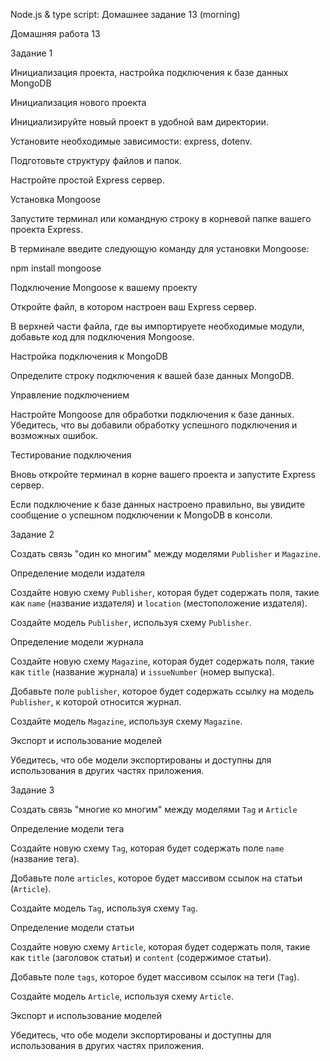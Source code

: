 Node.js & type script: Домашнее задание 13 (morning)

Домашняя работа 13


Задание 1


Инициализация проекта, настройка подключения к базе данных MongoDB


Инициализация нового проекта


Инициализируйте новый проект в удобной вам директории.

Установите необходимые зависимости: express, dotenv.

Подготовьте структуру файлов и папок.

Настройте простой Express сервер.


Установка Mongoose


Запустите терминал или командную строку в корневой папке вашего проекта Express.

В терминале введите следующую команду для установки Mongoose:

npm install mongoose


Подключение Mongoose к вашему проекту


Откройте файл, в котором настроен ваш Express сервер.

В верхней части файла, где вы импортируете необходимые модули, добавьте код для подключения Mongoose.


Настройка подключения к MongoDB


Определите строку подключения к вашей базе данных MongoDB.


Управление подключением


Настройте Mongoose для обработки подключения к базе данных. Убедитесь, что вы добавили обработку успешного подключения и возможных ошибок.


Тестирование подключения


Вновь откройте терминал в корне вашего проекта и запустите Express сервер.

Если подключение к базе данных настроено правильно, вы увидите сообщение о успешном подключении к MongoDB в консоли.


Задание 2


Создать связь "один ко многим" между моделями `Publisher` и `Magazine`.


Определение модели издателя


Создайте новую схему `Publisher`, которая будет содержать поля, такие как `name` (название издателя) и `location` (местоположение издателя).

Создайте модель `Publisher`, используя схему `Publisher`.


Определение модели журнала


Создайте новую схему `Magazine`, которая будет содержать поля, такие как `title` (название журнала) и `issueNumber` (номер выпуска).

Добавьте поле `publisher`, которое будет содержать ссылку на модель `Publisher`, к которой относится журнал.

Создайте модель `Magazine`, используя схему `Magazine`.


Экспорт и использование моделей


Убедитесь, что обе модели экспортированы и доступны для использования в других частях приложения.


Задание 3


Создать связь "многие ко многим" между моделями `Tag` и `Article`


Определение модели тега


Создайте новую схему `Tag`, которая будет содержать поле `name` (название тега).

Добавьте поле `articles`, которое будет массивом ссылок на статьи (`Article`).

Создайте модель `Tag`, используя схему `Tag`.


Определение модели статьи


Создайте новую схему `Article`, которая будет содержать поля, такие как `title` (заголовок статьи) и `content` (содержимое статьи).

Добавьте поле `tags`, которое будет массивом ссылок на теги (`Tag`).

Создайте модель `Article`, используя схему `Article`.


Экспорт и использование моделей


Убедитесь, что обе модели экспортированы и доступны для использования в других частях приложения.

